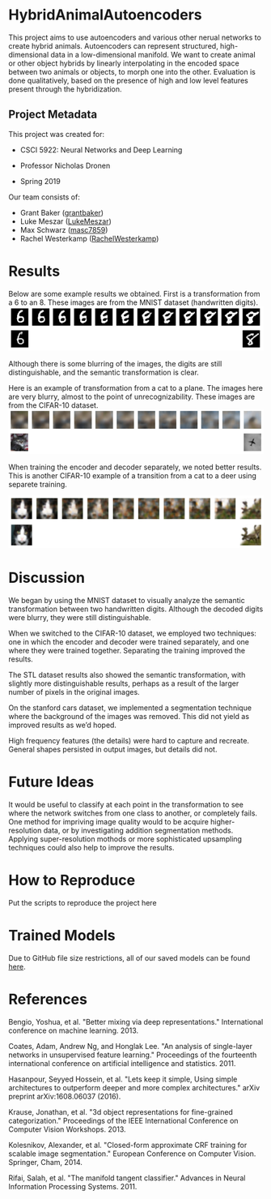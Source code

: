 # HybridAnimalAutoencoders

This project aims to use autoencoders and various other nerual networks to create hybrid animals. Autoencoders can represent structured, high-dimensional data in a low-dimensional manifold. We want to create animal or other object hybrids by linearly interpolating in the encoded space between two animals or objects, to morph one into the other. Evaluation is done qualitatively, based on the presence of high and low level features present through the hybridization.

## Project Metadata

This project was created for:

- CSCI 5922: Neural Networks and Deep Learning

- Professor Nicholas Dronen

- Spring 2019

Our team consists of:

- Grant Baker ([grantbaker](https://github.com/grantbaker))
- Luke Meszar ([LukeMeszar](https://github.com/LukeMeszar))
- Max Schwarz ([masc7859](https://github.com/masc7859))
- Rachel Westerkamp ([RachelWesterkamp](https://github.com/RachelWesterkamp))

# Results

Below are some example results we obtained. First is a transformation from a 6 to an 8. These images are from the MNIST dataset (handwritten digits).
![MNIST transistion](TransMNIST.PNG)

Although there is some blurring of the images, the digits are still distinguishable, and the semantic transformation is clear.

Here is an example of transformation from a cat to a plane. The images here are very blurry, almost to the point of unrecognizability. These images are from the CIFAR-10 dataset.
![CIFAR transition](FirstCifarTrans.PNG)

When training the encoder and decoder separately, we noted better results. This is another CIFAR-10 example of a transition from a cat to a deer using separete training.

![Better CIFAR transition](cifartrans_cat_deer.png)

# Discussion
We began by using the MNIST dataset to visually analyze the semantic transformation between two handwritten digits. Although the decoded digits were blurry, they were still distinguishable.

When we switched to the CIFAR-10 dataset, we employed two techniques: one in which the encoder and decoder were trained separately, and one where they were trained together. Separating the training improved the results.

The STL dataset results also showed the semantic transformation, with slightly more distinguishable results, perhaps as a result of the larger number of pixels in the original images.

On the stanford cars dataset, we implemented a segmentation technique where the background of the images was removed. This did not yield as improved results as we’d hoped.

High frequency features (the details) were hard to capture and recreate. General shapes persisted in output images, but details did not.

# Future Ideas
It would be useful to classify at each point in the transformation to see where the network switches from one class to another, or completely fails. One method for impriving image quality would to be acquire higher-resolution data, or by investigating addition segmentation methods. Applying super-resolution mothods or more sophisticated upsampling techniques could also help to improve the results. 

# How to Reproduce

Put the scripts to reproduce the project here

# Trained Models

Due to GitHub file size restrictions, all of our saved models can be found [here](https://keybase.pub/grantbaker/saved_models).

# References

Bengio, Yoshua, et al. "Better mixing via deep representations." International conference on machine learning. 2013.

Coates, Adam, Andrew Ng, and Honglak Lee. "An analysis of single-layer networks in unsupervised feature learning." Proceedings of the fourteenth international conference on artificial intelligence and statistics. 2011.

Hasanpour, Seyyed Hossein, et al. "Lets keep it simple, Using simple architectures to outperform deeper and more complex architectures." arXiv preprint arXiv:1608.06037 (2016).

Krause, Jonathan, et al. "3d object representations for fine-grained categorization." Proceedings of the IEEE International Conference on Computer Vision Workshops. 2013.

Kolesnikov, Alexander, et al. "Closed-form approximate CRF training for scalable image segmentation." European Conference on Computer Vision. Springer, Cham, 2014.

Rifai, Salah, et al. "The manifold tangent classifier." Advances in Neural Information Processing Systems. 2011.



